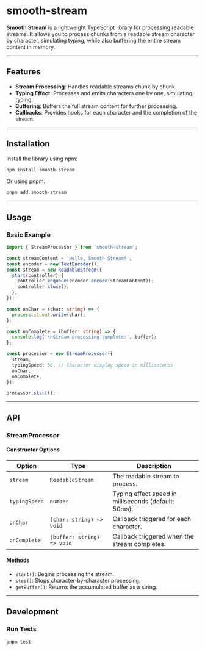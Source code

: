# smooth-stream

**Smooth Stream** is a lightweight TypeScript library for processing readable streams. It allows you to process chunks from a readable stream character by character, simulating typing, while also buffering the entire stream content in memory.

---

## Features

- **Stream Processing**: Handles readable streams chunk by chunk.
- **Typing Effect**: Processes and emits characters one by one, simulating typing.
- **Buffering**: Buffers the full stream content for further processing.
- **Callbacks**: Provides hooks for each character and the completion of the stream.

---

## Installation

Install the library using npm:

```bash
npm install smooth-stream
```

Or using pnpm:

```bash
pnpm add smooth-stream
```

---

## Usage

### Basic Example

```typescript
import { StreamProcessor } from 'smooth-stream';

const streamContent = 'Hello, Smooth Stream!';
const encoder = new TextEncoder();
const stream = new ReadableStream({
  start(controller) {
    controller.enqueue(encoder.encode(streamContent));
    controller.close();
  },
});

const onChar = (char: string) => {
  process.stdout.write(char);
};

const onComplete = (buffer: string) => {
  console.log('\nStream processing complete:', buffer);
};

const processor = new StreamProcessor({
  stream,
  typingSpeed: 50, // Character display speed in milliseconds
  onChar,
  onComplete,
});

processor.start();
```

---

## API

### StreamProcessor

#### Constructor Options

| Option        | Type                       | Description                                          |
| ------------- | -------------------------- | ---------------------------------------------------- |
| `stream`      | `ReadableStream`           | The readable stream to process.                      |
| `typingSpeed` | `number`                   | Typing effect speed in milliseconds (default: 50ms). |
| `onChar`      | `(char: string) => void`   | Callback triggered for each character.               |
| `onComplete`  | `(buffer: string) => void` | Callback triggered when the stream completes.        |

#### Methods

- `start()`: Begins processing the stream.
- `stop()`: Stops character-by-character processing.
- `getBuffer()`: Returns the accumulated buffer as a string.

---

## Development

### Run Tests

```bash
pnpm test
```
